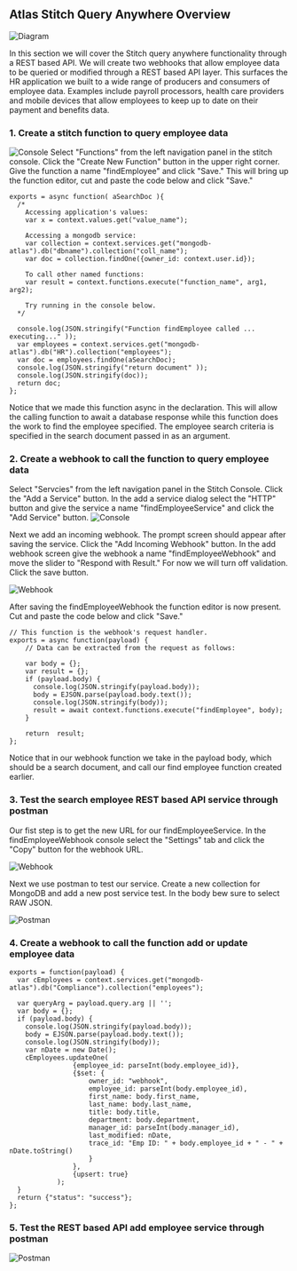 ## Atlas Stitch Query Anywhere Overview
![Diagram](img/restapi.jpg "Diagram")

In this section we will cover the Stitch query anywhere functionality through a REST based API.  We will create two webhooks that allow employee data to be queried or modified through a REST based API layer.  This surfaces the HR application we built to a wide range of producers and consumers of employee data. Examples include payroll processors, health care providers and mobile devices that allow employees to keep up to date on their payment and benefits data.

### 1. Create a stitch function to query employee data
![Console](img/findEmployee1.jpg "Console")
Select "Functions" from the left navigation panel in the stitch console. Click the "Create New Function" button in the upper right corner.  Give the function a name "findEmployee" and click "Save."  This will bring up the function editor, cut and paste the code below and click "Save."
```
exports = async function( aSearchDoc ){
  /*
    Accessing application's values:
    var x = context.values.get("value_name");

    Accessing a mongodb service:
    var collection = context.services.get("mongodb-atlas").db("dbname").collection("coll_name");
    var doc = collection.findOne({owner_id: context.user.id});

    To call other named functions:
    var result = context.functions.execute("function_name", arg1, arg2);

    Try running in the console below.
  */
  
  console.log(JSON.stringify("Function findEmployee called ... executing..." ));
  var employees = context.services.get("mongodb-atlas").db("HR").collection("employees");
  var doc = employees.findOne(aSearchDoc);
  console.log(JSON.stringify("return document" ));
  console.log(JSON.stringify(doc));
  return doc;
};
```

Notice that we made this function async in the declaration.  This will allow the calling function to await a database response while this function does the work to find the employee specified.  The employee search criteria is specified in the search document passed in as an argument.

### 2. Create a webhook to call the function to query employee data
Select "Servcies" from the left navigation panel in the Stitch Console.  Click the "Add a Service" button. In the add a service dialog select the "HTTP" button and give the service a name "findEmployeeService" and click the "Add Service" button.
![Console](img/findEmployee2.jpg "Console")

Next we add an incoming webhook.  The prompt screen should appear after saving the service.  Click the "Add Incoming Webhook" button. In the add webhook screen give the webhook a name "findEmployeeWebhook" and move the slider to "Respond with Result."  For now we will turn off validation. Click the save button.  

![Webhook](img/findEmployee3.jpg "Webhook")

After saving the findEmployeeWebhook the function editor is now present.  Cut and paste the code below and click "Save."

```
// This function is the webhook's request handler.
exports = async function(payload) {
    // Data can be extracted from the request as follows:

    var body = {};
    var result = {};
    if (payload.body) {
      console.log(JSON.stringify(payload.body));
      body = EJSON.parse(payload.body.text());
      console.log(JSON.stringify(body));
      result = await context.functions.execute("findEmployee", body);
    }
    
    return  result;
};
```

Notice that in our webhook function we take in the payload body, which should be a search document, and call our find employee function created earlier.

### 3. Test the search employee REST based API service through postman
Our fist step is to get the new URL for our findEmployeeService. In the findEmployeeWebhook console select the "Settings" tab and click the "Copy" button for the webhook URL.

![Webhook](img/findEmployee3.jpg "Webhook")

Next we use postman to test our service.  Create a new collection for MongoDB and add a new post service test.  In the body bew sure to select RAW JSON.

![Postman](img/postman.jpg "postman")

### 4. Create a webhook to call the function add or update employee data
```
exports = function(payload) {
  var cEmployees = context.services.get("mongodb-atlas").db("Compliance").collection("employees");
  
  var queryArg = payload.query.arg || '';
  var body = {};
  if (payload.body) {
    console.log(JSON.stringify(payload.body));
    body = EJSON.parse(payload.body.text());
    console.log(JSON.stringify(body));
    var nDate = new Date();
    cEmployees.updateOne(
                {employee_id: parseInt(body.employee_id)},
                {$set: {
                    owner_id: "webhook",
                    employee_id: parseInt(body.employee_id),
                    first_name: body.first_name,
                    last_name: body.last_name,
                    title: body.title,
                    department: body.department,
                    manager_id: parseInt(body.manager_id),
                    last_modified: nDate,
                    trace_id: "Emp ID: " + body.employee_id + " - " + nDate.toString()
                    }
                },
                {upsert: true}
            );
  }
  return {"status": "success"};
};
```

### 5. Test the REST based API add employee service through postman
![Postman](img/postman.jpg "postman")
